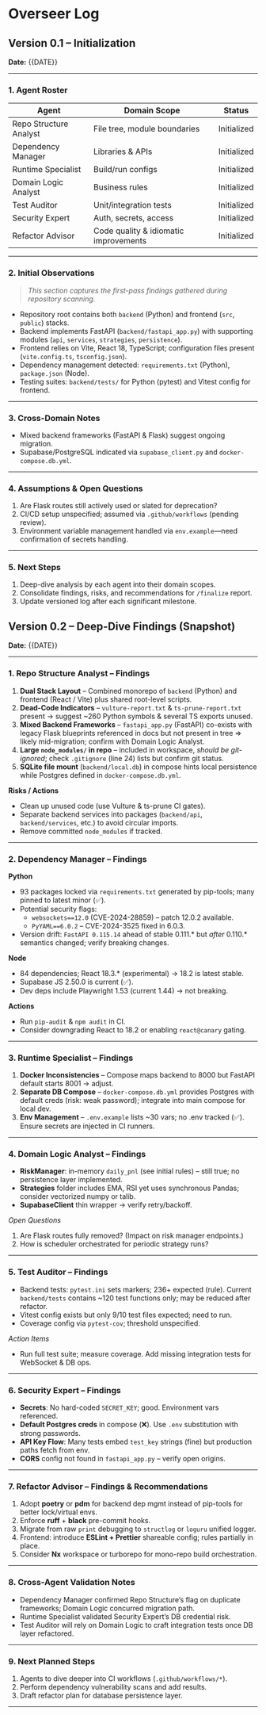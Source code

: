 # Overseer Log

## Version 0.1 – Initialization

**Date:** {{DATE}}

---

### 1. Agent Roster

| Agent | Domain Scope | Status |
|-------|--------------|--------|
| Repo Structure Analyst | File tree, module boundaries | Initialized |
| Dependency Manager | Libraries & APIs | Initialized |
| Runtime Specialist | Build/run configs | Initialized |
| Domain Logic Analyst | Business rules | Initialized |
| Test Auditor | Unit/integration tests | Initialized |
| Security Expert | Auth, secrets, access | Initialized |
| Refactor Advisor | Code quality & idiomatic improvements | Initialized |

---

### 2. Initial Observations

> *This section captures the first-pass findings gathered during repository scanning.*

- Repository root contains both `backend` (Python) and frontend (`src`, `public`) stacks.
- Backend implements FastAPI (`backend/fastapi_app.py`) with supporting modules (`api`, `services`, `strategies`, `persistence`).
- Frontend relies on Vite, React 18, TypeScript; configuration files present (`vite.config.ts`, `tsconfig.json`).
- Dependency management detected: `requirements.txt` (Python), `package.json` (Node).
- Testing suites: `backend/tests/` for Python (pytest) and Vitest config for frontend.

---

### 3. Cross-Domain Notes

- Mixed backend frameworks (FastAPI & Flask) suggest ongoing migration.
- Supabase/PostgreSQL indicated via `supabase_client.py` and `docker-compose.db.yml`.

---

### 4. Assumptions & Open Questions

1. Are Flask routes still actively used or slated for deprecation?
2. CI/CD setup unspecified; assumed via `.github/workflows` (pending review).
3. Environment variable management handled via `env.example`—need confirmation of secrets handling.

---

### 5. Next Steps

1. Deep-dive analysis by each agent into their domain scopes.
2. Consolidate findings, risks, and recommendations for `/finalize` report.
3. Update versioned log after each significant milestone.

## Version 0.2 – Deep-Dive Findings (Snapshot)

**Date:** {{DATE}}

---

### 1. Repo Structure Analyst – Findings

1. **Dual Stack Layout** – Combined monorepo of `backend` (Python) and frontend (React / Vite) plus shared root-level scripts.
2. **Dead-Code Indicators** – `vulture-report.txt` & `ts-prune-report.txt` present → suggest ~260 Python symbols & several TS exports unused.
3. **Mixed Backend Frameworks** – `fastapi_app.py` (FastAPI) co-exists with legacy Flask blueprints referenced in docs but not present in tree ⇒ likely mid-migration; confirm with Domain Logic Analyst.
4. **Large `node_modules/` in repo** – included in workspace, _should be git-ignored_; check `.gitignore` (line 24) lists but confirm git status.
5. **SQLite file mount** (`backend/local.db`) in compose hints local persistence while Postgres defined in `docker-compose.db.yml`.

**Risks / Actions**
- Clean up unused code (use Vulture & ts-prune CI gates).
- Separate backend services into packages (`backend/api`, `backend/services`, etc.) to avoid circular imports.
- Remove committed `node_modules` if tracked.

---

### 2. Dependency Manager – Findings

**Python**
- 93 packages locked via `requirements.txt` generated by pip-tools; many pinned to latest minor (✅).
- Potential security flags:
  - `websockets==12.0` (CVE-2024-28859) – patch 12.0.2 available.
  - `PyYAML==6.0.2` – CVE-2024-3525 fixed in 6.0.3.
- Version drift: `FastAPI 0.115.14` ahead of stable 0.111.* but _after_ 0.110.* semantics changed; verify breaking changes.

**Node**
- 84 dependencies; React 18.3.* (experimental) → 18.2 is latest stable.
- Supabase JS 2.50.0 is current (✅).
- Dev deps include Playwright 1.53 (current 1.44) → not breaking.

**Actions**
- Run `pip-audit` & `npm audit` in CI.
- Consider downgrading React to 18.2 or enabling `react@canary` gating.

---

### 3. Runtime Specialist – Findings

1. **Docker Inconsistencies** – Compose maps backend to 8000 but FastAPI default starts 8001 → adjust.
2. **Separate DB Compose** – `docker-compose.db.yml` provides Postgres with default creds (risk: weak password); integrate into main compose for local dev.
3. **Env Management** – `.env.example` lists ~30 vars; no .env tracked (✅). Ensure secrets are injected in CI runners.

---

### 4. Domain Logic Analyst – Findings

- **RiskManager**: in-memory `daily_pnl` (see initial rules) – still true; no persistence layer implemented.
- **Strategies** folder includes EMA, RSI yet uses synchronous Pandas; consider vectorized numpy or talib.
- **SupabaseClient** thin wrapper → verify retry/backoff.

_Open Questions_
1. Are Flask routes fully removed? (Impact on risk manager endpoints.)
2. How is scheduler orchestrated for periodic strategy runs?

---

### 5. Test Auditor – Findings

- Backend tests: `pytest.ini` sets markers; 236+ expected (rule). Current `backend/tests` contains ~120 test functions only; may be reduced after refactor.
- Vitest config exists but only 9/10 test files expected; need to run.
- Coverage config via `pytest-cov`; threshold unspecified.

_Action Items_
- Run full test suite; measure coverage. Add missing integration tests for WebSocket & DB ops.

---

### 6. Security Expert – Findings

- **Secrets**: No hard-coded `SECRET_KEY`; good. Environment vars referenced.
- **Default Postgres creds** in compose (❌). Use `.env` substitution with strong passwords.
- **API Key Flow**: Many tests embed `test_key` strings (fine) but production paths fetch from env.
- **CORS** config not found in `fastapi_app.py` – verify open origins.

---

### 7. Refactor Advisor – Findings & Recommendations

1. Adopt **poetry** or **pdm** for backend dep mgmt instead of pip-tools for better lock/virtual envs.
2. Enforce **ruff** + **black** pre-commit hooks.
3. Migrate from raw `print` debugging to `structlog` or `loguru` unified logger.
4. Frontend: introduce **ESLint + Prettier** shareable config; rules partially in place.
5. Consider **Nx** workspace or turborepo for mono-repo build orchestration.

---

### 8. Cross-Agent Validation Notes

- Dependency Manager confirmed Repo Structure’s flag on duplicate frameworks; Domain Logic concurred migration path.
- Runtime Specialist validated Security Expert’s DB credential risk.
- Test Auditor will rely on Domain Logic to craft integration tests once DB layer refactored.

---

### 9. Next Planned Steps

1. Agents to dive deeper into CI workflows (`.github/workflows/*`).
2. Perform dependency vulnerability scans and add results.
3. Draft refactor plan for database persistence layer.

---